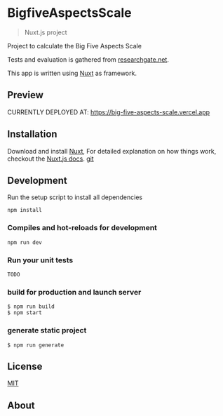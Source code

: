 # BigfiveAspectsScale

> Nuxt.js project

Project to calculate the Big Five Aspects Scale

Tests and evaluation is gathered from [researchgate.net](https://www.researchgate.net/publication/241696020_Openness_to_Experience_Intellect_and_Cognitive_Ability).

This app is written using [Nuxt](https://nuxtjs.org) as framework.

## Preview
CURRENTLY DEPLOYED AT: https://big-five-aspects-scale.vercel.app
## Installation

Download and install [Nuxt](https://nuxtjs.org),
For detailed explanation on how things work, checkout the [Nuxt.js docs](https://github.com/nuxt/nuxt.js).
[git](https://git-scm.com/downloads)

## Development

Run the setup script to install all dependencies

```
npm install
```

### Compiles and hot-reloads for development

```
npm run dev
```

### Run your unit tests

```
TODO
```

### build for production and launch server

```
$ npm run build
$ npm start
```
### generate static project

```
$ npm run generate
```
## License

[MIT](LICENSE)

## About